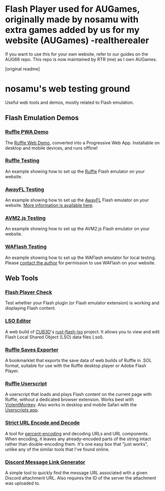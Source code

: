 # Flash Player used for AUGames, originally made by nosamu with extra games added by us for my website (AUGames) -realtherealer
If you want to use this for your own website, refer to our guides on the AUG66 repo. This repo is now maintained by RTR (me) as I own AUGames.

[original readme]
# nosamu's web testing ground
Useful web tools and demos, mostly related to Flash emulation.

## Flash Emulation Demos

### [Ruffle PWA Demo](https://n0samu.github.io/ruffle-pwa-demo/demo/)
The [Ruffle Web Demo](https://ruffle.rs/demo/), converted into a Progressive Web App. Installable on desktop and mobile devices, and runs offline!

### [Ruffle Testing](https://n0samu.github.io/ruffle-testing/?swf=littlewheel.swf)
An example showing how to set up the [Ruffle](https://ruffle.rs/) Flash emulator on your website.

### [AwayFL Testing](https://n0samu.github.io/awayfl-testing/?swf=papasburgeria_v2.swf)
An example showing how to set up the [AwayFL](https://awayfl.org/) Flash emulator on your website. [More information is available here](https://github.com/eXponenta/away-player-embed).

### [AVM2.js Testing](https://n0samu.github.io/avm2js-testing/?swf=hitbox.swf)
An example showing how to set up the AVM2.js Flash emulator on your website.

### [WAFlash Testing](https://n0samu.github.io/waflash-testing/?swf=sugarsugar3.swf)
An example showing how to set up the WAFlash emulator for local testing. Please [contact the author](https://vidkidz.tistory.com/) for permission to use WAFlash on your website.

## Web Tools

### [Flash Player Check](https://n0samu.github.io/flash-player-check)
Test whether your Flash plugin (or Flash emulator extension) is working and displaying Flash content.

### [LSO Editor](https://n0samu.github.io/lso-editor/)
A web build of [CUB3D](https://github.com/CUB3D)'s [rust-flash-lso](https://github.com/ruffle-rs/rust-flash-lso) project. It allows you to view and edit Flash Local Shared Object (LSO) data files (.sol).
### [Ruffle Saves Exporter](https://n0samu.github.io/ruffleSavesExport)
A bookmarklet that exports the save data of web builds of Ruffle in .SOL format, suitable for use with the Ruffle desktop player or Adobe Flash Player.

### [Ruffle Userscript](https://n0samu.github.io/inject-ruffle.user.js)
A userscript that loads and plays Flash content on the current page with Ruffle, without a dedicated browser extension. Works best with [ViolentMonkey](https://violentmonkey.github.io/). Also works in desktop and mobile Safari with the [Userscripts app](https://github.com/quoid/userscripts#userscripts-safari).

### [Strict URL Encode and Decode](https://n0samu.github.io/strictEncodeURL)
A tool for [percent-encoding](https://en.wikipedia.org/wiki/Percent-encoding) and decoding URLs and URL components. When encoding, it leaves any already-encoded parts of the string intact rather than double-encoding them. It's one easy box that "just works", unlike any of the similar tools that I've found online.

### [Discord Message Link Generator](https://n0samu.github.io/discordAttachmentMessage.html)
A simple tool to quickly find the message URL associated with a given Discord attachment URL. Also requires the ID of the server the attachment was uploaded to.
